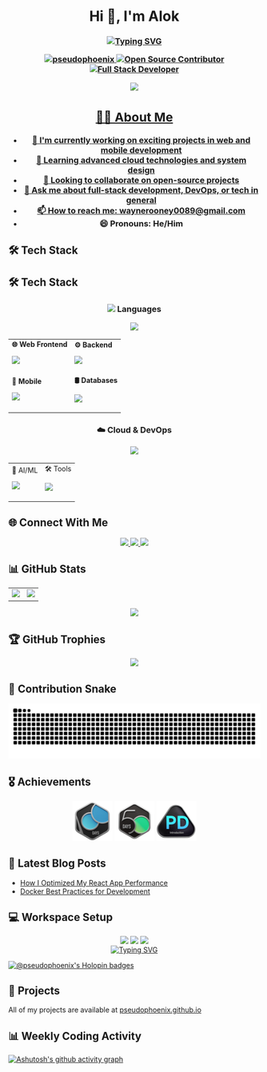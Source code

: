 <!-- <h1 align="center">Hi 👋, I'm Alok</h1>
<h3 align="center">A passionate software developer from India</h3>

<p align="center"> 
  <img src="https://komarev.com/ghpvc/?username=pseudophoenixtl&label=Profile%20views&color=0e75b6&style=flat" alt="pseudophoenixtl" /> 
</p>

<div align="center">
  <img src="https://user-images.githubusercontent.com/74038190/225813708-98b745f2-7d22-48cf-9150-083f1b00d6c9.gif" width="400"/>
</div>

## 👨‍💻 About Me

- 🔭 I'm currently working on exciting projects in web and mobile development
- 🌱 Learning advanced cloud technologies and system design
- 👯 Looking to collaborate on open-source projects
- 💬 Ask me about full-stack development, DevOps, or tech in general
- 📫 How to reach me: **waynerooney0089@gmail.com**
- 😄 Pronouns: He/Him
- ⚡ Fun fact: I can solve a Rubik's cube in under 2 minutes!

## 🛠️ Tech Stack

### Languages
<div align="center">
  <img src="https://skillicons.dev/icons?&theme=light&i=html,css,js,c,cpp,dart,bash" />
</div>

### Technologies & Tools
<div align="center">
  <img src="https://skillicons.dev/icons?&theme=light&perline=8&i=git,kubernetes,anaconda,aws,django,express,firebase,gcp,githubactions,graphql,docker,vim,flutter" />
</div>

## 🌐 Connect With Me
<div align="center">
  <a href="https://www.linkedin.com/in/alok-choudhary-9465401ab/">
    <img src="https://skillicons.dev/icons?&theme=light&i=linkedin" height="40"/>
  </a>
  <a href="https://github.com/Pseudophoenix">
    <img src="https://skillicons.dev/icons?&theme=light&i=github" height="40"/>
  </a>
</div>

## 📊 GitHub Stats

<div align="center">
  <table>
    <tr>
      <td>
        <img src="https://github-readme-stats.vercel.app/api?username=pseudophoenix&show_icons=true&theme=transparent"/>
      </td>
      <td>
        <img src="https://github-readme-stats.vercel.app/api/top-langs?username=pseudophoenix&layout=compact&theme=transparent"/>
      </td>
    </tr>
  </table>
  
  <img src="https://github-readme-streak-stats.herokuapp.com/?user=pseudophoenix&theme=transparent"/>
</div>

## 🏆 GitHub Trophies
<div align="center">
  <img src="https://github-profile-trophy.vercel.app/?username=pseudophoenix&column=3&margin-w=15&margin-h=15&theme=algolia" />
</div>

## 🗓️ Contribution Calendar
<div align="center">

![Isometric Contribution Calendar (Full Year)](./metrics.plugin.isocalendar.fullyear.svg)
</div>

## 🎖️ Achievements
<div align="center">
  <img width="80px" src="https://github.com/Pseudophoenix/Pseudophoenix/blob/main/.github/2024-100-new.gif" />
  <img width="80px" src="https://github.com/Pseudophoenix/Pseudophoenix/blob/main/.github/2024-50.gif" />
  <img width="80px" src="https://github.com/Pseudophoenix/Pseudophoenix/blob/main/.github/Introduction_to_Pandas.gif" />
</div>

<a href="https://git.io/typing-svg">
  <img src="https://readme-typing-svg.demolab.com?color=006aff&font=Fira+Code&pause=1000&width=435&lines=Alok+-+a+coder" alt="Typing SVG" />
</a>

[![@pseudophoenix's Holopin badges](https://holopin.me/pseudophoenix)](https://holopin.io/@pseudophoenix)

## 📂 Projects
All of my projects are available at [pseudophoenix.github.io](https://pseudophoenix.github.io) -->


<h1 align="center">Hi 👋, I'm Alok</h1>
<h3 align="center"><a href="https://git.io/typing-svg">
    <img src="https://readme-typing-svg.demolab.com?color=8be9fd&font=Fira+Code&pause=1000&width=535&lines=A+passionate+software+developer+from+India" alt="Typing SVG" />
  <!-- </a>A passionate software developer from India</h3> -->

<p align="center"> 
  <img src="https://komarev.com/ghpvc/?username=pseudophoenix&label=Profile%20views&color=0e75b6&style=flat" alt="pseudophoenix" /> 
  <img src="https://img.shields.io/badge/Open%20Source-Contributor-success" alt="Open Source Contributor">
  <img src="https://img.shields.io/badge/Full%20Stack-Developer-blue" alt="Full Stack Developer">
</p>

<div align="center">
  <img src="https://user-images.githubusercontent.com/74038190/225813708-98b745f2-7d22-48cf-9150-083f1b00d6c9.gif" width="400"/>
</div>

## 👨‍💻 About Me

- 🔭 I'm currently working on exciting projects in web and mobile development
- 🌱 Learning advanced cloud technologies and system design
- 👯 Looking to collaborate on open-source projects
- 💬 Ask me about full-stack development, DevOps, or tech in general
- 📫 How to reach me: **waynerooney0089@gmail.com**
- 😄 Pronouns: He/Him

## 🛠️ Tech Stack

## 🛠️ Tech Stack

<div align="center">
  
  ### <img src="https://skillicons.dev/icons?i=code" width="20"/> Languages
  <p>
    <img src="https://skillicons.dev/icons?i=cpp,java,python,js,php,dart" />
  </p>

  <table>
    <tr>
      <td>
        <b> 🌐 Web Frontend</b>
        <p>
          <img src="https://skillicons.dev/icons?i=html,css,react,nextjs,tailwind" />
        </p>
      </td>
      <td>
        <b> ⚙️ Backend</b>
        <p>
          <img src="https://skillicons.dev/icons?i=nodejs,django,flask,express" />
        </p>
      </td>
    </tr>
    <tr>
      <td>
        <b> 📱 Mobile</b>
        <p>
          <img src="https://skillicons.dev/icons?i=flutter" />
        </p>
      </td>
      <td>
        <b>🛢️ Databases</b>
        <p>
          <img src="https://skillicons.dev/icons?i=mysql,mongodb" />
        </p>
      </td>
    </tr>
  </table>

  ### ☁️ Cloud & DevOps
  <p>
    <img src="https://skillicons.dev/icons?i=aws,gcp,docker,kubernetes,githubactions,cloudflare,vercel" />
  </p>

  <table>
    <tr>
      <td>
🤖 AI/ML
        <p>
          <img src="https://skillicons.dev/icons?i=pytorch,tensorflow,opencv,sklearn" />
        </p>
      </td>
      <td>
      🛠️ Tools
        <p>
          <img src="https://skillicons.dev/icons?i=git,vscode,vim,postman,figma,arduino,latex" />
        </p>
      </td>
    </tr>
  </table>

</div>

<!-- ## 🛠️ Tech Stack

### Programming Languages
<div align="center">
  <img src="https://skillicons.dev/icons?i=cpp,python,js,php" />
</div>

### Web Development
<div align="center">
  <img src="https://skillicons.dev/icons?i=html,css,react,nextjs,nodejs,tailwind" />
</div>

### Backend & Frameworks
<div align="center">
  <img src="https://skillicons.dev/icons?i=django,flask,express" />
</div>

### Mobile & Cross-Platform
<div align="center">
  <img src="https://skillicons.dev/icons?i=flutter" />
</div>

### Cloud & DevOps
<div align="center">
  <img src="https://skillicons.dev/icons?i=aws,gcp,docker,kubernetes,githubactions,cloudflare,vercel" />
</div>

### Databases
<div align="center">
  <img src="https://skillicons.dev/icons?i=mysql,mongodb,postgres" />
</div>

### Data Science & AI/ML
<div align="center">
  <img src="https://skillicons.dev/icons?i=pytorch,tensorflow,opencv,sklearn" />
</div>

### Tools & Utilities
<div align="center">
  <img src="https://skillicons.dev/icons?i=git,vscode,vim,postman,figma,arduino,latex" />
</div> -->

<!-- ### Languages
<div align="center">
  <img src="https://skillicons.dev/icons?&theme=light&i=html,css,js,c,cpp,dart,bash" />
</div>

### Technologies & Tools
<div align="center">
  <img src="https://skillicons.dev/icons?&theme=light&perline=8&i=git,kubernetes,anaconda,aws,django,express,firebase,gcp,githubactions,graphql,docker,vim,flutter" />
</div> -->

## 🌐 Connect With Me
<div align="center">
  <a href="https://www.linkedin.com/in/alok-choudhary-9465401ab/">
    <img src="https://skillicons.dev/icons?&theme=light&i=linkedin" height="40"/>
  </a>
  <a href="https://github.com/Pseudophoenix">
    <img src="https://skillicons.dev/icons?&theme=light&i=github" height="40"/>
  </a>
  <a href="mailto:waynerooney0089@gmail.com">
    <img src="https://skillicons.dev/icons?i=gmail" height="40"/>
  </a>
</div>

## 📊 GitHub Stats

<div align="center">
  <table>
    <tr>
      <td>
        <img src="https://github-readme-stats.vercel.app/api?username=pseudophoenix&show_icons=true&theme=radical&include_all_commits=true"/>
      </td>
      <td>
        <img src="https://github-readme-stats.vercel.app/api/top-langs?username=pseudophoenix&layout=compact&theme=radical&hide=html,css"/>
      </td>
    </tr>
  </table>
  
  <img src="https://github-readme-streak-stats.herokuapp.com/?user=pseudophoenix&theme=radical"/>
</div>

## 🏆 GitHub Trophies
<div align="center">
  <img src="https://github-profile-trophy.vercel.app/?username=pseudophoenix&column=3&margin-w=15&margin-h=15&theme=algolia" />
</div>

## 🐍 Contribution Snake
<div align="center">
  <img src="https://github.com/Pseudophoenix/Pseudophoenix/blob/output/github-snake-dark.svg" />
</div>

<!-- ## 🗓️ Contribution Calendar
<div align="center">

  ![Isometric Contribution Calendar (Full Year)](./metrics.plugin.isocalendar.fullyear.svg)
</div> -->

## 🎖️ Achievements
<div align="center">
  <img width="80px" src="https://github.com/Pseudophoenix/Pseudophoenix/blob/main/.github/2024-100-new.gif" />
  <img width="80px" src="https://github.com/Pseudophoenix/Pseudophoenix/blob/main/.github/2024-50.gif" />
  <img width="80px" src="https://github.com/Pseudophoenix/Pseudophoenix/blob/main/.github/Introduction_to_Pandas.gif" />
</div>

## 📝 Latest Blog Posts
<!-- BLOG-POST-LIST:START -->
- [How I Optimized My React App Performance](https://example.com)
- [Docker Best Practices for Development](https://example.com)
<!-- BLOG-POST-LIST:END -->

<!-- ## 🔥 Recent Activity
RECENT_ACTIVITY:start
1. 🎉 Merged PR #42 in [Pseudophoenix/ProjectX](https://github.com/Pseudophoenix/ProjectX/pull/42)
2. ⭐ Starred [vercel/next.js](https://github.com/vercel/next.js)
3. 🏆 Earned the GitHub Arctic Code Vault Contributor badge
RECENT_ACTIVITY:end -->

<!-- ## 🎯 Goals for 2024
- [x] Contribute to 5+ open source projects
- [ ] Learn Rust programming
- [ ] Build a SaaS product
- [ ] Get AWS Certified -->

## 💻 Workspace Setup
<div align="center">
  <img src="https://img.shields.io/badge/Editor-VS_Code-blue?logo=visualstudiocode" />
  <img src="https://img.shields.io/badge/OS-Linux-informational?logo=linux" />
  <img src="https://img.shields.io/badge/Shell-Zsh-blue" />
</div>

<div align="center">
  <a href="https://git.io/typing-svg">
    <img src="https://readme-typing-svg.demolab.com?color=8be9fd&font=Fira+Code&pause=1000&width=435&lines=Alok+-+a+coder;Alok+-+a+developer;Alok+-+a+problem+solver" alt="Typing SVG" />
  </a>
</div>

[![@pseudophoenix's Holopin badges](https://holopin.me/pseudophoenix)](https://holopin.io/@pseudophoenix)

## 📂 Projects
All of my projects are available at [pseudophoenix.github.io](https://pseudophoenix.github.io)

<!-- ## 📈 WakaTime Stats -->
<!--START_SECTION:waka-->
<!-- ```text -->
<!-- Python        ████████████████████░░░░░   75.0% -->
<!-- JavaScript    ██████░░░░░░░░░░░░░░░░░░░   20.0% -->
<!-- Other         █░░░░░░░░░░░░░░░░░░░░░░░░   5.0% -->

## 📊 Weekly Coding Activity
[![Ashutosh's github activity graph](https://github-readme-activity-graph.vercel.app/graph?username=Pseudophoenix&theme=github-compact)](https://github.com/Pseudophoenix)

<!-- ## ▶️ Latest Videos
YOUTUBE:START
- [Building a React Hook](https://youtu.be/example1)
- [Python Tips & Tricks](https://youtu.be/example2)
YOUTUBE:END -->